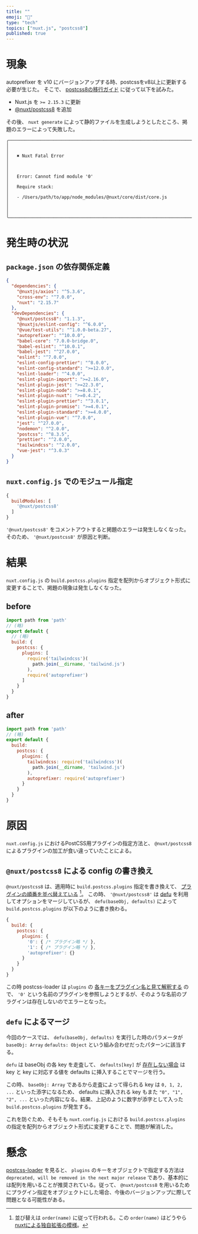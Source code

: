 ```yaml
---
title: ""
emoji: "🍣"
type: "tech"
topics: ["nuxt.js", "postcss8"]
published: true
---
```


# 現象
autoprefixer を v10 にバージョンアップする時、postcssをv8以上に更新する必要が生じた。
そこで、 [postcss8の移行ガイド](https://github.com/postcss/postcss/wiki/PostCSS-8-for-end-users#nuxtjs) に従って以下を試みた。

- Nuxt.js を `>= 2.15.3` に更新
- [@nuxt/postcss8](https://www.npmjs.com/package/@nuxt/postcss8) を追加

その後、 `nuxt generate` によって静的ファイルを生成しようとしたところ、掲題のエラーによって失敗した。

```
╭───────────────────────────────────────────────────────────────────────────────────────────────╮
│                                                                                               │
│   ✖ Nuxt Fatal Error                                                                          │
│                                                                                               │
│   Error: Cannot find module '0'                                                               │
│   Require stack:                                                                              │
│   - /Users/path/to/app/node_modules/@nuxt/core/dist/core.js                                   │
│                                                                                               │
╰───────────────────────────────────────────────────────────────────────────────────────────────╯
```

# 発生時の状況
## `package.json` の依存関係定義
```json
{
  "dependencies": {
    "@nuxtjs/axios": "^5.3.6",
    "cross-env": "^7.0.0",
    "nuxt": "2.15.7"
  },
  "devDependencies": {
    "@nuxt/postcss8": "1.1.3",
    "@nuxtjs/eslint-config": "^6.0.0",
    "@vue/test-utils": "^1.0.0-beta.27",
    "autoprefixer": "^10.0.0",
    "babel-core": "7.0.0-bridge.0",
    "babel-eslint": "^10.0.1",
    "babel-jest": "^27.0.0",
    "eslint": "^7.0.0",
    "eslint-config-prettier": "^8.0.0",
    "eslint-config-standard": ">=12.0.0",
    "eslint-loader": "^4.0.0",
    "eslint-plugin-import": ">=2.16.0",
    "eslint-plugin-jest": ">=22.3.0",
    "eslint-plugin-node": ">=8.0.1",
    "eslint-plugin-nuxt": ">=0.4.2",
    "eslint-plugin-prettier": "^3.0.1",
    "eslint-plugin-promise": ">=4.0.1",
    "eslint-plugin-standard": ">=4.0.0",
    "eslint-plugin-vue": "^7.0.0",
    "jest": "^27.0.0",
    "nodemon": "^2.0.0",
    "postcss": "^8.3.5",
    "prettier": "^2.0.0",
    "tailwindcss": "^2.0.0",
    "vue-jest": "^3.0.3"
  }
}
```

## `nuxt.config.js` でのモジュール指定
```nuxt.config.js
{
  buildModules: [
    '@nuxt/postcss8'
  ]
}
```

`'@nuxt/postcss8'` をコメントアウトすると掲題のエラーは発生しなくなった。
そのため、 `'@nuxt/postcss8'` が原因と判断。

# 結果
`nuxt.config.js` の `build.postcss.plugins` 指定を配列からオブジェクト形式に変更することで、掲題の現象は発生しなくなった。

## before
```nuxt.config.js
import path from 'path'
// (略)
export default {
  // (略)
  build: {
    postcss: {
      plugins: [
        require('tailwindcss')(
          path.join(__dirname, 'tailwind.js')
        ),
        require('autoprefixer')
      ]
    }
  }
}
```

## after
```nuxt.config.js
import path from 'path'
// (略)
export default {
  build:
    postcss: {
      plugins: {
        tailwindcss: require('tailwindcss')(
          path.join(__dirname, 'tailwind.js')
        ),
        autoprefixer: require('autoprefixer')
      }
    }
  }
}
```

# 原因
`nuxt.config.js` におけるPostCSS用プラグインの指定方法と、 `@nuxt/postcss8` によるプラグインの加工が食い違っていたことによる。

## `@nuxt/postcss8` による config の書き換え
`@nuxt/postcss8` は、適用時に `build.postcss.plugins` 指定を書き換えて、 [プラグインの順番を並べ替えている](https://github.com/nuxt/postcss8/blob/eddef10709221cf256ff2a3aa39ebf9462bf9758/src/index.ts#L22-L32) [^1]。
この時、 `'@nuxt/postcss8'` は [defu](https://www.npmjs.com/package/defu) を利用してオプションをマージしているが、 `defu(baseObj, defaults)` によって `build.postcss.plugins` が以下のように書き換わる。

```js
{
  build: {
    postcss: {
      plugins: {
        '0': { /* プラグイン略 */ },
        '1': { /* プラグイン略 */ },
        'autoprefixer': {}
      }
    }
  }
}
```

この時 postcss-loader は `plugins` の [各キーをプラグイン名と見て解釈する](https://github.com/webpack-contrib/postcss-loader#config) ので、 `'0'` という名前のプラグインを参照しようとするが、そのような名前のプラグインは存在しないのでエラーとなった。

[^1]: 並び替えは `order(name)` に従って行われる。この `order(name)` はどうやら [nuxtによる独自拡張の模様](https://github.com/nuxt/nuxt.js/blob/35c6ac411dd6d1d218c56c0d764df2e5f804f975/packages/webpack/src/utils/postcss-v8.js#L142-L148)。

## `defu` によるマージ
今回のケースでは、 `defu(baseObj, defaults)` を実行した時のパラメータが `baseObj: Array` `defaults: Object` という組み合わせだったパターンに該当する。

`defu` は baseObj の各 key を走査して、 `defaults[key]` が [存在しない場合](https://github.com/unjs/defu/blob/c21b1329939a3aeb8e2baeabd3b71a01491db959/src/defu.ts#L34-L36) は key と key に対応する値を defaults に挿入することでマージを行う。

この時、 `baseObj: Array` であるから走査によって得られる key は `0, 1, 2, ...` といった添字になるため、 defaults に挿入される key もまた `"0", "1", "2", ...` といった内容になる。結果、上記のように数字が添字として入った `build.postcss.plugins` が発生する。

これを防ぐため、そもそも `nuxt.config.js` における `build.postcss.plugins` の指定を配列からオブジェクト形式に変更することで、問題が解消した。


# 懸念
[postcss-loader](https://github.com/webpack-contrib/postcss-loader#config) を見ると、 `plugins` のキーをオブジェクトで指定する方法は `deprecated, will be removed in the next major release` であり、基本的には配列を用いることが推奨されている。従って、 `@nuxt/postcss8` を用いるためにプラグイン指定をオブジェクトにした場合、今後のバージョンアップに際して問題となる可能性がある。

